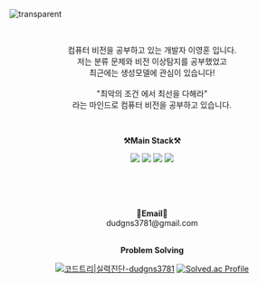 ![transparent](https://capsule-render.vercel.app/api?type=transparent&fontColor=102ee5&text=YeongHun's%20GitHub%20&height=150&fontSize=60&desc=Welcome!&descAlignY=75&descAlign=60)

   
<br>

<p align="center">
    컴퓨터 비전을 공부하고 있는 개발자 이영훈 입니다. <br>
    저는 분류 문제와 비전 이상탐지를 공부했었고 <br>
    최근에는 생성모델에 관심이 있습니다! <br><br>
    "최악의 조건 에서 최선을 다해라" <br>
    라는 마인드로 컴퓨터 비전을 공부하고 있습니다.

</p>

<br>

<p align="center">
    <Strong>⚒️Main Stack⚒️</Strong><br>
</p>

<p align="center" display="inline-block">
    <img src="https://img.shields.io/badge/Python-3776AB?style=for-the-badge&logo=Python&logoColor=white">
    <img src="https://img.shields.io/badge/PyTorch-EE4C2C?style=for-the-badge&logo=PyTorch&logoColor=white">
    <img src="https://img.shields.io/badge/TensorFlow-FF6F00?style=for-the-badge&logo=TensorFlow&logoColor=white">
    <img src="https://img.shields.io/badge/opencv-5C3EE8?style=for-the-badge&logo=opencv&logoColor=black">
</p>

<br>
<br><br>
<p align= "center">
<Strong >📧Email📧</Strong><br>dudgns3781@gmail.com<br>

</p>

<br>

<div align="center">
<Strong >Problem Solving</Strong>

[![코드트리|실력진단-dudgns3781](https://banner.codetree.ai/v1/banner/dudgns3781)](https://www.codetree.ai/profiles/dudgns3781)
[![Solved.ac Profile](http://mazassumnida.wtf/api/v2/generate_badge?boj=dudgns3781)](https://solved.ac/dudgns3781/)

    
</div>
